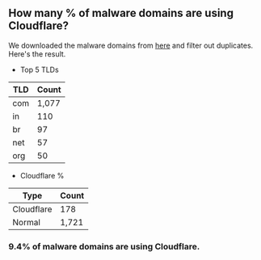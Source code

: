 ## How many % of malware domains are using Cloudflare?


We downloaded the malware domains from [here](https://urlhaus.abuse.ch) and filter out duplicates.
Here's the result.


[//]: # (start replacement)


- Top 5 TLDs

| TLD | Count |
| --- | --- |
| com | 1,077 |
| in | 110 |
| br | 97 |
| net | 57 |
| org | 50 |


- Cloudflare %

| Type | Count |
| --- | --- |
| Cloudflare | 178 |
| Normal | 1,721 |


### 9.4% of malware domains are using Cloudflare.
